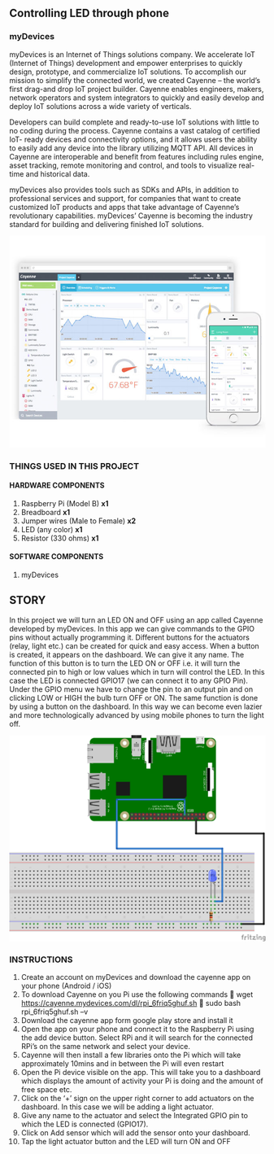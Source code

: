 ## Controlling LED through phone

### myDevices
myDevices is an Internet of Things solutions company. We accelerate IoT (Internet of Things) development and empower enterprises to quickly design, prototype, and commercialize IoT solutions.
To accomplish our mission to simplify the connected world, we created Cayenne – the world’s first drag-and drop IoT project builder. Cayenne enables engineers, makers, network operators and system integrators to quickly and easily develop and deploy IoT solutions across a wide variety of verticals.

Developers can build complete and ready-to-use IoT solutions with little to no coding during the process. Cayenne contains a vast catalog of certified IoT- ready devices and connectivity options, and it allows users the ability to easily add any device into the library utilizing MQTT API. All devices in Cayenne are interoperable and benefit from features including rules engine, asset tracking, remote monitoring and control, and tools to visualize real-time and historical data.

myDevices also provides tools such as SDKs and APIs, in addition to professional services and support, for companies that want to create customized IoT products and apps that take advantage of Cayenne’s revolutionary capabilities. myDevices’ Cayenne is becoming the industry standard for building and delivering finished IoT solutions.

![](https://github.com/11RO05/handson-iot-raspberrypi/blob/master/Sample%20Projects/Requirement_9/Dashboard.jpg)

### THINGS USED IN THIS PROJECT

#### HARDWARE COMPONENTS
1.	Raspberry Pi (Model B)	   **x1**
2.	Breadboard			   **x1**
3.	Jumper wires (Male to Female) **x2**
4.	LED (any color)		    **x1**
5.	Resistor (330 ohms)	  	    **x1**

#### SOFTWARE COMPONENTS
1.	myDevices

## STORY
In this project we will turn an LED ON and OFF using an app called Cayenne developed by myDevices. In this app we can give commands to the GPIO pins without actually programming it. Different buttons for the actuators (relay, light etc.) can be created for quick and easy access. When a button is created, it appears on the dashboard. We can give it any name. The function of this button is to turn the LED ON or OFF i.e. it will turn the connected pin to high or low values which in turn will control the LED. In this case the LED is connected GPIO17 (we can connect it to any GPIO Pin). Under the GPIO menu we have to change the pin to an output pin and on clicking LOW or HIGH the bulb turn OFF or ON. The same function is done by using a button on the dashboard. In this way we can become even lazier and more technologically advanced by using mobile phones to turn the light off. 

![](https://github.com/11RO05/handson-iot-raspberrypi/blob/master/Sample%20Projects/Requirement_9/Circuit%20Diagram.png)

### INSTRUCTIONS
1.	Create an account on myDevices and download the cayenne app on your phone (Android / iOS)
2.	To download Cayenne on you Pi use the following commands 
	wget https://cayenne.mydevices.com/dl/rpi_6friq5ghuf.sh
	sudo bash rpi_6friq5ghuf.sh –v
3.	Download the cayenne app form google play store and install it
4.	Open the app on your phone and connect it to the Raspberry Pi using the add device button. Select RPi and it will search for the connected RPi’s on the same network and select your device.
5.	Cayenne will then install a few libraries onto the Pi which will take approximately 10mins and in between the Pi will even restart
6.	Open the Pi device visible on the app. This will take you to a dashboard which displays the amount of activity your Pi is doing and the amount of free space etc.
7.	Click on the ‘+’ sign on the upper right corner to add actuators on the dashboard. In this case we will be adding a light actuator.
8.	Give any name to the actuator and select the Integrated GPIO pin to which the LED is connected (GPIO17). 
9.	Click on Add sensor which will add the sensor onto your dashboard.
10.	Tap the light actuator button and the LED will turn ON and OFF
